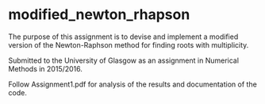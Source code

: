 # modified_newton_rhapson

The purpose of this assignment is to devise and implement a modified version of the
Newton-Raphson method for finding roots with multiplicity. 

Submitted to the University of Glasgow as an assignment in Numerical Methods in 2015/2016.

Follow Assignment1.pdf for analysis of the results and documentation of the code.
